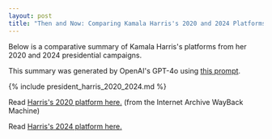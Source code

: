 ```yaml
---
layout: post
title: "Then and Now: Comparing Kamala Harris's 2020 and 2024 Platforms"
---
```


Below is a comparative summary of Kamala Harris's platforms from her 2020 and 2024 presidential campaigns.

This summary was generated by OpenAI's GPT-4o using [this prompt](https://github.com/ChicagoHAI/election-nlp/blob/main/data/prompts/within_candidate_agenda.txt).



{% include president_harris_2020_2024.md %}



Read [Harris's 2020 platform here.](https://web.archive.org/web/20191204050029/https://kamalaharris.org/agenda/) (from the Internet Archive WayBack Machine) 

Read [Harris's 2024 platform here.](https://kamalaharris.com/issues/)
